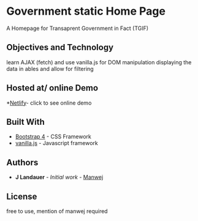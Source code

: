 # Government static Home Page

A Homepage for Transaprent Government in Fact (TGIF)

## Objectives and Technology
learn AJAX (fetch) and use vanilla.js for DOM manipulation displaying the data in ables and allow for filtering

## Hosted at/ online Demo

*[Netlify](https://serene-boyd-cc7f2b.netlify.app)- click to see online demo

## Built With

* [Bootstrap 4](https://getbootstrap.com/) - CSS Framework
* [vanilla.js](http://vanilla-js.com/) - Javascript framework

## Authors

* **J Landauer** - *Initial work* - [Manwej](https://github.com/Manwej)

## License

free to use, mention of manwej required
